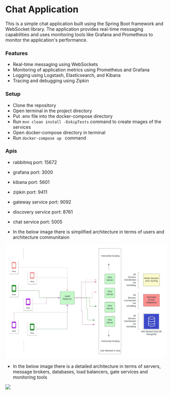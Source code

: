 # Chat Application

This is a simple chat application built using the Spring Boot framework and WebSocket library. The application provides real-time messaging capabilities and uses monitoring tools like Grafana and Prometheus to monitor the application's performance.

### Features
* Real-time messaging using WebSockets
* Monitoring of application metrics using Prometheus and Grafana
* Logging using Logstash, Elasticsearch, and Kibana
* Tracing and debugging using Zipkin

### Setup
* Clone the repository
* Open terminal in the project directory
* Put .env file into the docker-compose directory
* Run ``` mvn clean install -DskipTests ``` command to create images of the services
* Open docker-compose directory in terminal
* Run ````docker-compose up ```` command

### Apis
* rabbitmq port: 15672
* grafana port: 3000
* kibana port: 5601
* zipkin port: 9411
* gateway service port: 9092
* discovery service port: 8761
* chat service port: 5005

* In the below image there is simplified architecture in terms of users and architecture communitaion

![](https://github.com/halilbaydar/Chat-Application/blob/master/media/chat-architecture.jpeg)

* In the below image there is a detailed architecture in terms of servers, message brokers, databases, load balancers, gate services and monitoring tools

![](https://github.com/halilbaydar/Chat-Application/blob/feat/gateway-service/github/media/Detailed-Chat-Architecture.jpeg)
